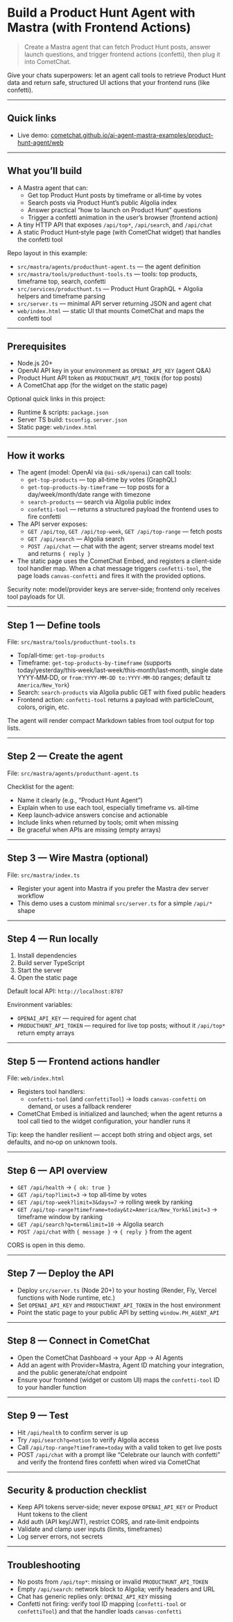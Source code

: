 # Build a Product Hunt Agent with Mastra (with Frontend Actions)

> Create a Mastra agent that can fetch Product Hunt posts, answer launch questions, and trigger frontend actions (confetti), then plug it into CometChat.

Give your chats superpowers: let an agent call tools to retrieve Product Hunt data and return safe, structured UI actions that your frontend runs (like confetti).

---

## Quick links

- Live demo: [cometchat.github.io/ai-agent-mastra-examples/product-hunt-agent/web](https://cometchat.github.io/ai-agent-mastra-examples/product-hunt-agent/web/)

---

## What you’ll build

- A Mastra agent that can:
  - Get top Product Hunt posts by timeframe or all‑time by votes
  - Search posts via Product Hunt’s public Algolia index
  - Answer practical “how to launch on Product Hunt” questions
  - Trigger a confetti animation in the user’s browser (frontend action)
- A tiny HTTP API that exposes `/api/top*`, `/api/search`, and `/api/chat`
- A static Product Hunt‑style page (with CometChat widget) that handles the confetti tool

Repo layout in this example:

- `src/mastra/agents/producthunt-agent.ts` — the agent definition
- `src/mastra/tools/producthunt-tools.ts` — tools: top products, timeframe top, search, confetti
- `src/services/producthunt.ts` — Product Hunt GraphQL + Algolia helpers and timeframe parsing
- `src/server.ts` — minimal API server returning JSON and agent chat
- `web/index.html` — static UI that mounts CometChat and maps the confetti tool

---

## Prerequisites

- Node.js 20+
- OpenAI API key in your environment as `OPENAI_API_KEY` (agent Q&A)
- Product Hunt API token as `PRODUCTHUNT_API_TOKEN` (for top posts)
- A CometChat app (for the widget on the static page)

Optional quick links in this project:

- Runtime & scripts: `package.json`
- Server TS build: `tsconfig.server.json`
- Static page: `web/index.html`

---

## How it works

- The agent (model: OpenAI via `@ai-sdk/openai`) can call tools:
  - `get-top-products` — top all‑time by votes (GraphQL)
  - `get-top-products-by-timeframe` — top posts for a day/week/month/date range with timezone
  - `search-products` — search via Algolia public index
  - `confetti-tool` — returns a structured payload the frontend uses to fire confetti
- The API server exposes:
  - `GET /api/top`, `GET /api/top-week`, `GET /api/top-range` — fetch posts
  - `GET /api/search` — Algolia search
  - `POST /api/chat` — chat with the agent; server streams model text and returns `{ reply }`
- The static page uses the CometChat Embed, and registers a client‑side tool handler map. When a chat message triggers `confetti-tool`, the page loads `canvas-confetti` and fires it with the provided options.

Security note: model/provider keys are server‑side; frontend only receives tool payloads for UI.

---

## Step 1 — Define tools

File: `src/mastra/tools/producthunt-tools.ts`

- Top/all‑time: `get-top-products`
- Timeframe: `get-top-products-by-timeframe` (supports today/yesterday/this‑week/last‑week/this‑month/last‑month, single date YYYY‑MM‑DD, or `from:YYYY-MM-DD to:YYYY-MM-DD` ranges; default tz `America/New_York`)
- Search: `search-products` via Algolia public GET with fixed public headers
- Frontend action: `confetti-tool` returns a payload with particleCount, colors, origin, etc.

The agent will render compact Markdown tables from tool output for top lists.

---

## Step 2 — Create the agent

File: `src/mastra/agents/producthunt-agent.ts`

Checklist for the agent:

- Name it clearly (e.g., “Product Hunt Agent”)
- Explain when to use each tool, especially timeframe vs. all‑time
- Keep launch‑advice answers concise and actionable
- Include links when returned by tools; omit when missing
- Be graceful when APIs are missing (empty arrays)

---

## Step 3 — Wire Mastra (optional)

File: `src/mastra/index.ts`

- Register your agent into Mastra if you prefer the Mastra dev server workflow
- This demo uses a custom minimal `src/server.ts` for a simple `/api/*` shape

---

## Step 4 — Run locally

1) Install dependencies
2) Build server TypeScript
3) Start the server
4) Open the static page

Default local API: `http://localhost:8787`

Environment variables:

- `OPENAI_API_KEY` — required for agent chat
- `PRODUCTHUNT_API_TOKEN` — required for live top posts; without it `/api/top*` return empty arrays

---

## Step 5 — Frontend actions handler

File: `web/index.html`

- Registers tool handlers:
  - `confetti-tool` (and `confettiTool`) → loads `canvas-confetti` on demand, or uses a fallback renderer
- CometChat Embed is initialized and launched; when the agent returns a tool call tied to the widget configuration, your handler runs it

Tip: keep the handler resilient — accept both string and object args, set defaults, and no‑op on unknown tools.

---

## Step 6 — API overview

- `GET /api/health` → `{ ok: true }`
- `GET /api/top?limit=3` → top all‑time by votes
- `GET /api/top-week?limit=3&days=7` → rolling week by ranking
- `GET /api/top-range?timeframe=today&tz=America/New_York&limit=3` → timeframe window by ranking
- `GET /api/search?q=term&limit=10` → Algolia search
- `POST /api/chat` with `{ message }` → `{ reply }` from the agent

CORS is open in this demo.

---

## Step 7 — Deploy the API

- Deploy `src/server.ts` (Node 20+) to your hosting (Render, Fly, Vercel functions with Node runtime, etc.)
- Set `OPENAI_API_KEY` and `PRODUCTHUNT_API_TOKEN` in the host environment
- Point the static page to your public API by setting `window.PH_AGENT_API`

---

## Step 8 — Connect in CometChat

- Open the CometChat Dashboard → your App → AI Agents
- Add an agent with Provider=Mastra, Agent ID matching your integration, and the public generate/chat endpoint
- Ensure your frontend (widget or custom UI) maps the `confetti-tool` ID to your handler function

---

## Step 9 — Test

- Hit `/api/health` to confirm server is up
- Try `/api/search?q=notion` to verify Algolia access
- Call `/api/top-range?timeframe=today` with a valid token to get live posts
- POST `/api/chat` with a prompt like “Celebrate our launch with confetti” and verify the frontend fires confetti when wired via CometChat

---

## Security & production checklist

- Keep API tokens server‑side; never expose `OPENAI_API_KEY` or Product Hunt tokens to the client
- Add auth (API key/JWT), restrict CORS, and rate‑limit endpoints
- Validate and clamp user inputs (limits, timeframes)
- Log server errors, not secrets

---

## Troubleshooting

- No posts from `/api/top*`: missing or invalid `PRODUCTHUNT_API_TOKEN`
- Empty `/api/search`: network block to Algolia; verify headers and URL
- Chat has generic replies only: `OPENAI_API_KEY` missing
- Confetti not firing: verify tool ID mapping (`confetti-tool` or `confettiTool`) and that the handler loads `canvas-confetti`

